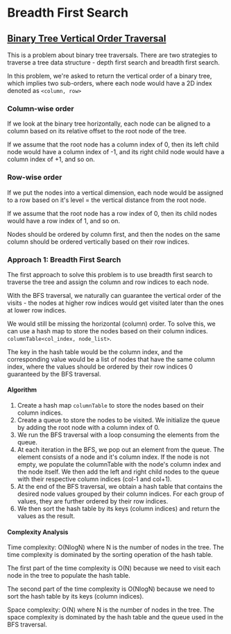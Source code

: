 # Breadth First Search


## [Binary Tree Vertical Order Traversal](https://leetcode.com/problems/binary-tree-vertical-order-traversal/)

This is a problem about binary tree traversals. There are two strategies to traverse a tree data structure - depth first search and breadth first search.

In this problem, we're asked to return the vertical order of a binary tree, which implies two sub-orders, where each node would have a 2D index denoted as `<column, row>`

### Column-wise order

If we look at the binary tree horizontally, each node can be aligned to a column based on its relative offset to the root node of the tree.

If we assume that the root node has a column index of 0, then its left child node would have a column index of -1, and its right child node would have a column index of +1, and so on.

### Row-wise order

If we put the nodes into a vertical dimension, each node would be assigned to a row based on it's level = the vertical distance from the root node.

If we assume that the root node has a row index of 0, then its child nodes would have a row index of 1, and so on.

Nodes should be ordered by column first, and then the nodes on the same column should be ordered vertically based on their row indices.

### Approach 1: Breadth First Search

The first approach to solve this problem is to use breadth first search to traverse the tree and assign the column and row indices to each node.

With the BFS traversal, we naturally can guarantee the vertical order of the visits - the nodes at higher row indices would get visited later than the ones at lower row indices.

We would still be missing the horizontal (column) order. To solve this, we can use a hash map to store the nodes based on their column indices. `columnTable<col_index, node_list>`.

The key in the hash table would be the column index, and the corresponding value would be a list of nodes that have the same column index, where the values should be ordered by their row indices 0 guaranteed by the BFS traversal.

#### Algorithm

1. Create a hash map `columnTable` to store the nodes based on their column indices.
2. Create a queue to store the nodes to be visited. We initialize the queue by adding the root node with a column index of 0.
3. We run the BFS traversal with a loop consuming the elements from the queue.
4. At each iteration in the BFS, we pop out an element from the queue. The element consists of a node and it's column index. If the node is not empty, we populate the columnTable with the node's column index and the node itself. We then add the left and right child nodes to the queue with their respective column indices (col-1 and col+1).
5. At the end of the BFS traversal, we obtain a hash table that contains the desired node values grouped by their column indices. For each group of values, they are further ordered by their row indices.
6. We then sort the hash table by its keys (column indices) and return the values as the result.

#### Complexity Analysis
Time complexity: O(NlogN) where N is the number of nodes in the tree. The time complexity is dominated by the sorting operation of the hash table.

The first part of the time complexity is O(N) because we need to visit each node in the tree to populate the hash table.

The second part of the time complexity is O(NlogN) because we need to sort the hash table by its keys (column indices).

Space complexity: O(N) where N is the number of nodes in the tree. The space complexity is dominated by the hash table and the queue used in the BFS traversal.
